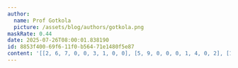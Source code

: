 ```yaml
---
author:
  name: Prof Gotkola
  picture: /assets/blog/authors/gotkola.png
maskRate: 0.44
date: 2025-07-26T08:00:01.838190
id: 8853f400-69f6-11f0-b564-71e1480f5e87
content: '[[2, 6, 7, 0, 0, 3, 1, 0, 0], [5, 9, 0, 0, 0, 1, 4, 0, 2], [1, 0, 8, 0, 5, 0, 6, 0, 7], [4, 0, 0, 0, 1, 0, 7, 2, 0], [0, 7, 1, 0, 3, 2, 5, 0, 8], [8, 2, 5, 7, 9, 0, 0, 4, 1], [6, 0, 0, 3, 0, 5, 0, 7, 4], [0, 8, 4, 0, 2, 0, 9, 0, 0], [7, 0, 2, 9, 0, 0, 8, 0, 3]]'
---
```

